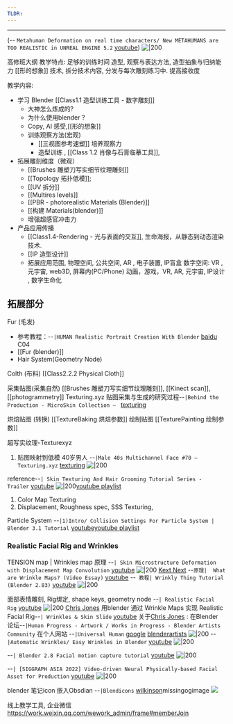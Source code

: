 ```yaml
---
TLDR:
---
```



---



(-- `Metahuman Deformation on real time characters/ New METAHUMANS are TOO REALISTIC in UNREAL ENGINE 5.2` [youtube](https://youtu.be/FYgxLuhVzhw?t=6))
![|200](https://i.ytimg.com/vi/FYgxLuhVzhw/hqdefault.jpg)

高修班大纲
教学特点:
足够的训练时间
造型, 观察与表达方法, 造型抽象与归纳能力  [[形的想象]] 
技术, 拆分技术内容, 分发与每次雕刻练习中. 提高接收度

教学内容: 
- 学习 Blender [[Class1.1 造型训练工具 - 数字雕刻]]
	- 大神怎么炼成的? 
	- 为什么使用blender ? 
	- Copy, AI 感受,[[形的想象]]
	- 训练观察方法(宏观)
		- [[三视图参考速塑]] 培养观察力
		- 造型训练 , [[Class 1.2 肖像与石膏临摹工具]], 
- 拓展雕刻维度（微观）
	- [[Brushes 雕塑刀写实细节纹理雕刻]]
	- [[Topology 拓扑低模]]; 
	- [[UV 拆分]]
	- [[Multires levels]]
	- [[PBR - photorealistic Materials (Blender)]]
	- [[构建 Materials(blender)]] 
	- 增强超感官冲击力
- 产品应用传播
	- [[Class1.4-Rendering - 光与表面的交互]], 生命海报，从静态到动态渲染技术. 
	- [[IP 造型设计]] 
	- 拓展应用范围, 物理空间, 公共空间,  AR , 电子装置, IP盲盒
数字空间: VR , 元宇宙, web3D, 屏幕内(PC/Phone) 动画，游戏，VR, AR, 元宇宙, IP设计 , 数字生命化


## 拓展部分


Fur (毛发)
- 参考教程：--`|HUMAN Realistic Portrait Creation With Blender` [baidu](https://pan.baidu.com/disk/main#/index?category=all&path=%2F%E6%88%91%E7%9A%84%E8%B5%84%E6%BA%90%2FHUMAN%20-%20Realistic%20Portrait%20Creation%20With%20Blender)  C04 
- [[Fur (blender)]] 
- Hair System(Geometry Node)


Colth (布料) 
[[Class2.2.2 Physical Cloth]]

采集贴图(采集自然) 
[[Brushes 雕塑刀写实细节纹理雕刻]], 
[[Kinect scan]], [[photogrammetry]]
Texturing.xyz 贴图采集与生成的研究过程--`|Behind the Production - MicroSkin Collection – ` [texturing](https://texturing.xyz/pages/behind-the-production-microskin-collection) 



烘焙贴图 (转换) [[TextureBaking 烘焙参数]]
绘制贴图 [[TexturePainting 绘制参数]]


超写实纹理-Texturexyz
1. 贴图映射到低模
40岁男人 --`|Male 40s Multichannel Face #70 – Texturing.xyz` [texturing](https://texturing.xyz/products/male-40s-multichannel-face-70?variant=12621179945034)
![|200](http://cdn.shopify.com/s/files/1/0962/2878/products/preview_0002_f5c616a5-9464-47db-81c9-6759b0aa4b40.jpg?v=1579668447)

reference--`| Skin Texturing And Hair Grooming Tutorial Series - Trailer` [youtube](https://youtu.be/qA59GdGdVtw?t=21)
![|200](https://i.ytimg.com/vi/qA59GdGdVtw/hqdefault.jpg)[youtube playlist](https://www.youtube.com/playlist?list=PLEsrV69Gx1KJ1XlU2ydiiC8L9SW9ADWBP)
1.  ﻿﻿Color Map Texturing
2.  ﻿﻿Displacement, Roughness spec, SSS Texturing, 


Particle System
--`|1)Intro/ Collision Settings For Particle System | Blender 3.1 Tutorial` [youtube](https://youtu.be/Huos9SsCOj8?t=11)[youtube playlist](https://www.youtube.com/playlist?list=PL9TcNr_PxvUYbFNIUa60nOzAOwlYuXmtQ)




### Realistic Facial Rig and Wrinkles
 TENSION map | Wrinkles map
原理 --`| Skin Microstructure Deformation with Displacement Map Convolution` [youtube](https://youtu.be/tuZMMZ8vbNk?t=9)
![|200](https://i.ytimg.com/vi/tuZMMZ8vbNk/hqdefault.jpg)
[Kext Next](https://www.youtube.com/@kextnext) --`原理|  What are Wrinkle Maps? (Video Essay)` [youtube](https://youtu.be/8KnJcXJVXJE?t=18)
--` 教程| Wrinkly Thing Tutorial (Blender 2.83)` [youtube](https://youtu.be/MVIYGNplslQ?t=3)
![|200](https://i.ytimg.com/vi/MVIYGNplslQ/hqdefault.jpg)


面部表情雕刻, Rig绑定, shape keys, geometry node
--`| Realistic Facial Rig` [youtube](https://youtu.be/8tjJeUXlsEQ?t=35)
![|200](https://i.ytimg.com/vi/8tjJeUXlsEQ/hqdefault.jpg)
[Chris Jones](https://cjones.gumroad.com/)  用blender 通过 Wrinkle Maps 实现 Realistic Facial Rig--`| Wrinkles & Skin Slide` [youtube](https://youtu.be/nydjtjIncSk?t=0)
关于[Chris Jones](https://cjones.gumroad.com/)  : 
在Blender 论坛--`|Human Progress - Artwork / Works in Progress - Blender Artists Community` 
在个人网站 --`|Universal Human` [google](https://sites.google.com/view/universalhuman)
[blenderartists](https://blenderartists.org/t/human-progress/1143224/891?u=chrisjones) 
![|200](https://blenderartists.org/uploads/default/original/4X/3/9/0/390ce70a682e4e3271e65d385b00508259966c5e.jpeg)
--`|Automatic Wrinkles/ Easy Wrinkles in Blender` [youtube](https://youtu.be/bNGGwaHOzHY?t=742)
![|200](https://i.ytimg.com/vi/bNGGwaHOzHY/hqdefault.jpg)

--`| Blender 2.8 Facial motion capture tutorial` [youtube](https://youtu.be/uNK8S19OSmA?t=311)
![|200](https://i.ytimg.com/vi/uNK8S19OSmA/hqdefault.jpg)




--`| [SIGGRAPH ASIA 2022] Video-driven Neural Physically-based Facial Asset for Production` [youtube](https://youtu.be/BifBssghYWQ?t=24)
![|200](https://i.ytimg.com/vi/BifBssghYWQ/hqdefault.jpg)










blender 笔记icon 嵌入Obsdian 
--`|Blendicons` [wilkinson](https://wilkinson.graphics/blender-icons/)missingogimage
![](https://i.imgur.com/yxTpmeC.png)



线上教学工具, 
企业微信
https://work.weixin.qq.com/wework_admin/frame#memberJoin